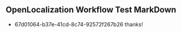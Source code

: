 ## OpenLocalization Workflow Test MarkDown
* 67d01064-b37e-41cd-8c74-92572f267b26 thanks!

<!--HONumber=Aug16_HO2-->


